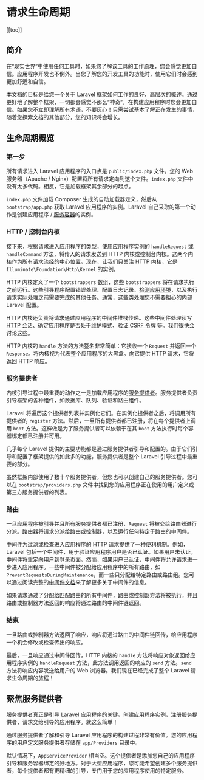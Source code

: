 # 请求生命周期

[[toc]]

## 简介

在“现实世界”中使用任何工具时，如果您了解该工具的工作原理，您会感觉更加自信。应用程序开发也不例外。当您了解您的开发工具的功能时，使用它们时会感到更加舒适和自信。

本文档的目标是给您一个关于 Laravel 框架如何工作的良好、高层次的概述。通过更好地了解整个框架，一切都会感觉不那么“神奇”，在构建应用程序时您会更加自信。如果您不立即理解所有术语，不要灰心！只需尝试基本了解正在发生的事情，随着您探索文档的其他部分，您的知识将会增长。

## 生命周期概览

### 第一步

所有请求进入 Laravel 应用程序的入口点是 `public/index.php` 文件。您的 Web 服务器（Apache / Nginx）配置将所有请求定向到这个文件。`index.php` 文件中没有太多代码。相反，它是加载框架其余部分的起点。

`index.php` 文件加载 Composer 生成的自动加载器定义，然后从 `bootstrap/app.php` 获取 Laravel 应用程序的实例。Laravel 自己采取的第一个动作是创建应用程序 / [服务容器](/docs/{{version}}/container)的实例。

### HTTP / 控制台内核

接下来，根据请求进入应用程序的类型，使用应用程序实例的 `handleRequest` 或 `handleCommand` 方法，将传入的请求发送到 HTTP 内核或控制台内核。这两个内核作为所有请求流经的中心位置。现在，让我们只关注 HTTP 内核，它是 `Illuminate\Foundation\Http\Kernel` 的实例。

HTTP 内核定义了一个 `bootstrappers` 数组，这些 `bootstrappers` 将在请求执行之前运行。这些引导程序配置错误处理、配置日志记录、[检测应用环境](/docs/{{version}}/configuration#environment-configuration)，以及执行请求实际处理之前需要完成的其他任务。通常，这些类处理您不需要担心的内部 Laravel 配置。

HTTP 内核还负责将请求通过应用程序的中间件堆栈传递。这些中间件处理读写 [HTTP 会话](/docs/{{version}}/session)、确定应用程序是否处于维护模式、[验证 CSRF 令牌](/docs/{{version}}/csrf) 等。我们很快会讨论这些。

HTTP 内核的 `handle` 方法的方法签名非常简单：它接收一个 `Request` 并返回一个 `Response`。将内核视为代表整个应用程序的大黑盒。向它提供 HTTP 请求，它将返回 HTTP 响应。

### 服务提供者

内核引导过程中最重要的动作之一是加载应用程序的[服务提供者](/docs/{{version}}/providers)。服务提供者负责引导框架的各种组件，如数据库、队列、验证和路由组件。

Laravel 将遍历这个提供者列表并实例化它们。在实例化提供者之后，将调用所有提供者的 `register` 方法。然后，一旦所有提供者都已注册，将在每个提供者上调用 `boot` 方法。这样做是为了服务提供者可以依赖于在其 `boot` 方法执行时每个容器绑定都已注册并可用。

几乎每个 Laravel 提供的主要功能都是通过服务提供者引导和配置的。由于它们引导和配置了框架提供的如此多的功能，服务提供者是整个 Laravel 引导过程中最重要的部分。

虽然框架内部使用了数十个服务提供者，但您也可以创建自己的服务提供者。您可以在 `bootstrap/providers.php` 文件中找到您的应用程序正在使用的用户定义或第三方服务提供者的列表。

### 路由

一旦应用程序被引导并且所有服务提供者都已注册，`Request` 将被交给路由器进行分派。路由器将请求分派给路由或控制器，以及运行任何特定于路由的中间件。

中间件为过滤或检查进入应用程序的 HTTP 请求提供了一种便利机制。例如，Laravel 包括一个中间件，用于验证应用程序用户是否已认证。如果用户未认证，中间件将重定向用户到登录页面。然而，如果用户已认证，中间件将允许请求进一步进入应用程序。一些中间件被分配给应用程序中的所有路由，如 `PreventRequestsDuringMaintenance`，而一些只分配给特定路由或路由组。您可以通过阅读完整的[中间件文档](/docs/{{version}}/middleware)来了解更多关于中间件的信息。

如果请求通过了分配给匹配路由的所有中间件，路由或控制器方法将被执行，并且路由或控制器方法返回的响应将通过路由的中间件链返回。

### 结束

一旦路由或控制器方法返回了响应，响应将通过路由的中间件链回传，给应用程序一个机会修改或检查传出的响应。

最后，一旦响应通过中间件回传，HTTP 内核的 `handle` 方法将响应对象返回给应用程序实例的 `handleRequest` 方法，此方法调用返回的响应的 `send` 方法。`send` 方法将响应内容发送给用户的 Web 浏览器。我们现在已经完成了整个 Laravel 请求生命周期的旅程！

## 聚焦服务提供者

服务提供者真正是引导 Laravel 应用程序的关键。创建应用程序实例，注册服务提供者，请求交给引导的应用程序。就这么简单！

通过服务提供者了解和引导 Laravel 应用程序的构建过程非常有价值。您的应用程序的用户定义服务提供者存储在 `app/Providers` 目录中。

默认情况下，`AppServiceProvider` 相当空。这个提供者是添加您自己的应用程序引导和服务容器绑定的好地方。对于大型应用程序，您可能希望创建多个服务提供者，每个提供者都有更精细的引导，专门用于您的应用程序使用的特定服务。
